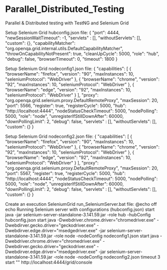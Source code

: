 # Parallel_Distributed_Testing
Parallel &amp; Distributed testing with TestNG and Selenium Grid

Setup Selenium Grid hubconfig.json file:
	{
	  "port": 4444,
	  "newSessionWaitTimeout": -1,
	  "servlets" : [],
	  "withoutServlets": [],
	  "custom": {},
	  "capabilityMatcher": "org.openqa.grid.internal.utils.DefaultCapabilityMatcher",
	  "throwOnCapabilityNotPresent": true,
	  "cleanUpCycle": 5000,
	  "role": "hub",
	  "debug": false,
	  "browserTimeout": 0,
	  "timeout": 1800
	}

Setup Selenium Grid nodeconfig1.json file:
	{
	  "capabilities":
	  [
		{
		  "browserName": "firefox",
		  "version": "90",
		  "maxInstances": 10,
		  "seleniumProtocol": "WebDriver"
		},
		{
		  "browserName": "chrome",
		  "version": "92",
		  "maxInstances": 10,
		  "seleniumProtocol": "WebDriver"
		},
		{
		  "browserName": "edge",
		  "version": "92",
		  "maxInstances": 10,
		  "seleniumProtocol": "WebDriver"
		}
	  ],
	  "proxy": "org.openqa.grid.selenium.proxy.DefaultRemoteProxy",
	  "maxSession": 20,
	  "port": 5566,
	  "register": true,
	  "registerCycle": 5000,
	  "hub": "http://localhost:4444",
	  "nodeStatusCheckTimeout": 5000,
	  "nodePolling": 5000,
	  "role": "node",
	  "unregisterIfStillDownAfter": 60000,
	  "downPollingLimit": 2,
	  "debug": false,
	  "servlets" : [],
	  "withoutServlets": [],
	  "custom": {}
	}

Setup Selenium Grid nodeconfig2.json file:
	{
	  "capabilities":
	  [
		{
		  "browserName": "firefox",
		  "version": "90",
		  "maxInstances": 10,
		  "seleniumProtocol": "WebDriver"
		},
		{
		  "browserName": "chrome",
		  "version": "92",
		  "maxInstances": 10,
		  "seleniumProtocol": "WebDriver"
		},
		{
		  "browserName": "edge",
		  "version": "92",
		  "maxInstances": 10,
		  "seleniumProtocol": "WebDriver"
		}
	  ],
	  "proxy": "org.openqa.grid.selenium.proxy.DefaultRemoteProxy",
	  "maxSession": 20,
	  "port": 5567,
	  "register": true,
	  "registerCycle": 5000,
	  "hub": "http://localhost:4444",
	  "nodeStatusCheckTimeout": 5000,
	  "nodePolling": 5000,
	  "role": "node",
	  "unregisterIfStillDownAfter": 60000,
	  "downPollingLimit": 2,
	  "debug": false,
	  "servlets" : [],
	  "withoutServlets": [],
	  "custom": {}
	}

Create an execution SeleniumGrid run_SeleniumServer.bat file:
	@echo off
	echo Running Selenium server with configurations (hubconfig.json)
	start java -jar selenium-server-standalone-3.141.59.jar -role hub -hubConfig hubconfig.json
	start java -Dwebdriver.chrome.driver="chromedriver.exe" -Dwebdirver.gecko.driver="geckodriver.exe" -Dwebdirver.edge.driver="msedgedriver.exe" -jar selenium-server-standalone-3.141.59.jar -role node -nodeConfig nodeconfig1.json
	start java -Dwebdriver.chrome.driver="chromedriver.exe" -Dwebdirver.gecko.driver="geckodriver.exe" -Dwebdirver.edge.driver="msedgedriver.exe" -jar selenium-server-standalone-3.141.59.jar -role node -nodeConfig nodeconfig2.json
	timeout 3
	start "" http://localhost:4444/grid/console